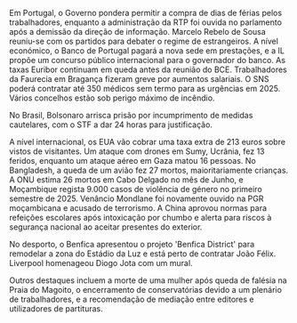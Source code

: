 Em Portugal, o Governo pondera permitir a compra de dias de férias pelos trabalhadores, enquanto a administração da RTP foi ouvida no parlamento após a demissão da direção de informação. Marcelo Rebelo de Sousa reuniu-se com os partidos para debater o regime de estrangeiros. A nível económico, o Banco de Portugal pagará a nova sede em prestações, e a IL propõe um concurso público internacional para o governador do banco. As taxas Euribor continuam em queda antes da reunião do BCE. Trabalhadores da Faurecia em Bragança fizeram greve por aumentos salariais. O SNS poderá contratar até 350 médicos sem termo para as urgências em 2025. Vários concelhos estão sob perigo máximo de incêndio.

No Brasil, Bolsonaro arrisca prisão por incumprimento de medidas cautelares, com o STF a dar 24 horas para justificação.

A nível internacional, os EUA vão cobrar uma taxa extra de 213 euros sobre vistos de visitantes. Um ataque com drones em Sumy, Ucrânia, fez 13 feridos, enquanto um ataque aéreo em Gaza matou 16 pessoas. No Bangladesh, a queda de um avião fez 27 mortos, maioritariamente crianças. A ONU estima 26 mortos em Cabo Delgado no mês de Junho, e Moçambique regista 9.000 casos de violência de género no primeiro semestre de 2025. Venâncio Mondlane foi novamente ouvido na PGR moçambicana e acusado de terrorismo. A China aprovou normas para refeições escolares após intoxicação por chumbo e alerta para riscos à segurança nacional ao aceitar presentes do exterior.

No desporto, o Benfica apresentou o projeto 'Benfica District' para remodelar a zona do Estádio da Luz e está perto de contratar João Félix. Liverpool homenageou Diogo Jota com um mural.

Outros destaques incluem a morte de uma mulher após queda de falésia na Praia do Magoito, o encerramento de conservatórias devido a um plenário de trabalhadores, e a recomendação de mediação entre editores e utilizadores de partituras.